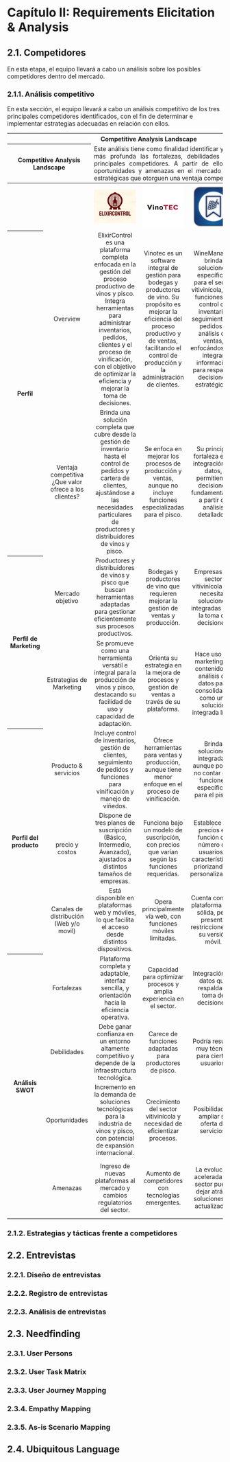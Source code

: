 # Capítulo II: Requirements Elicitation & Analysis

## 2.1. Competidores

En esta etapa, el equipo llevará a cabo un análisis sobre los posibles competidores dentro del mercado.

### 2.1.1. Análisis competitivo

En esta sección, el equipo llevará a cabo un análisis competitivo de los tres principales competidores identificados, con el fin de determinar e implementar estrategias adecuadas en relación con ellos.

<table>  
    <thead>
        <tr>
            <th colspan="6">Competitive Analysis Landscape</th>
        </tr>
        <tr>
            <th colspan="2">Competitive Analysis Landscape</th>
            <td colspan="5" style="text-align: justify">Este análisis tiene como finalidad identificar y comprender de forma más profunda las fortalezas, debilidades y estrategias de los principales competidores. A partir de ello, se podrán detectar oportunidades y amenazas en el mercado para definir acciones estratégicas que otorguen una ventaja competitiva.</td>
        </tr>
    </thead>
    <tbody style="text-align: center">
        <tr>
            <th colspan="2"></th>
            <th> <img width="100" alt="Logo_ExilirControl" src="../../assets/img/chapter-II/Logo_ExilirControl.png"> </th>
            <th><img src="../../assets/img/chapter-II/Logo_Vinotec.png" width="100" alt="Logo_Vinotec"></th>
            <th><img src="../../assets/img/chapter-II/Logo_WineManager.png" width="100" alt="Logo_WineManager"></th>
            <th><img src="../../assets/img/chapter-II/Logo_Vintrace.png" width="100" alt="Logo_Vintrace"></th>
        </tr>
        <tr>
            <th rowspan="2"> <strong> Perfil </strong> </th>
            <td> Overview</td>
            <td>ElixirControl es una plataforma completa enfocada en la gestión del proceso productivo de vinos y pisco. Integra herramientas para administrar inventarios, pedidos, clientes y el proceso de vinificación, con el objetivo de optimizar la eficiencia y mejorar la toma de decisiones.</td>
            <td>Vinotec es un software integral de gestión para bodegas y productores de vino. Su propósito es mejorar la eficiencia del proceso productivo y de ventas, facilitando el control de producción y la administración de clientes.</td>
            <td>WineManager brinda soluciones específicas para el sector vitivinícola, con funciones de control de inventario, seguimiento de pedidos y análisis de ventas, enfocándose en integrar información para respaldar decisiones estratégicas.</td>
            <td>VinTrace está orientado a la gestión de viñedos y seguimiento de la producción de vinos. Dispone de herramientas para planificación agrícola, registro de actividades y documentación de cosechas, priorizando el cumplimiento normativo y la calidad.</td>
        </tr>
        <tr>
            <td>Ventaja competitiva ¿Que valor ofrece a los clientes?</td>
            <td>Brinda una solución completa que cubre desde la gestión de inventario hasta el control de pedidos y cartera de clientes, ajustándose a las necesidades particulares de productores y distribuidores de vinos y pisco.</td>
            <td>Se enfoca en mejorar los procesos de producción y ventas, aunque no incluye funciones especializadas para el pisco.</td>  
            <td>Su principal fortaleza es la integración de datos, permitiendo decisiones fundamentadas a partir de análisis detallados.</td>  
            <td>Aunque se enfoca en el pisco, su alcance limitado puede no ser adecuado para productores de vino.</td>  
        </tr>
        <tr>
            <th rowspan="2"> <strong> Perfil de Marketing </strong> </th>
            <td> Mercado objetivo</td>
            <td>Productores y distribuidores de vinos y pisco que buscan herramientas adaptadas para gestionar eficientemente sus procesos productivos.</td>  
            <td>Bodegas y productores de vino que requieren mejorar la gestión de ventas y producción.</td>  
            <td>Empresas del sector vitivinícola que necesitan soluciones integradas para la toma de decisiones.</td>  
            <td>Productores de vino que demandan herramientas específicas para el manejo de viñedos y trazabilidad.</td>
        </tr>
        <tr>
            <td>Estrategias de Marketing</td>
            <td>Se promueve como una herramienta versátil e integral para la producción de vinos y pisco, destacando su facilidad de uso y capacidad de adaptación.</td>  
            <td>Orienta su estrategia en la mejora de procesos y gestión de ventas a través de su plataforma.</td>  
            <td>Hace uso del marketing de contenidos y análisis de datos para consolidarse como una solución integrada líder.</td>  
            <td>Se especializa en la gestión de viñedos, destacando su experiencia en el rubro y capacidad para garantizar calidad.</td>  
        </tr>
        <tr>
            <th rowspan="3"> <strong> Perfil del producto </strong> </th>
            <td> Producto & servicios</td>
            <td>Incluye control de inventarios, gestión de clientes, seguimiento de pedidos y funciones para vinificación y manejo de viñedos.</td>  
            <td>Ofrece herramientas para ventas y producción, aunque tiene menor enfoque en el proceso de vinificación.</td>  
            <td>Brinda soluciones integradas, aunque podría no contar con funciones específicas para el pisco.</td>  
            <td>Está especializado en la administración de viñedos, con funciones para planificación agrícola y control de calidad.</td>  
        </tr>
        <tr>
            <td>precio y costos</td>
            <td>Dispone de tres planes de suscripción (Básico, Intermedio, Avanzado), ajustados a distintos tamaños de empresas.</td>  
            <td>Funciona bajo un modelo de suscripción, con precios que varían según las funciones requeridas.</td>  
            <td>Establece sus precios en función del número de usuarios y características, priorizando la personalización.</td>  
            <td>Opera con una suscripción de costo fijo, aunque limitado a funcionalidades para gestión de viñedos.</td>  
        </tr>
        <tr>
            <td>Canales de distribución (Web y/o movil)</td>
            <td>Está disponible en plataformas web y móviles, lo que facilita el acceso desde distintos dispositivos.</td>  
            <td>Opera principalmente vía web, con funciones móviles limitadas.</td>  
            <td>Cuenta con una plataforma web sólida, pero presenta restricciones en su versión móvil.</td>  
            <td>Enfocado en la versión web, con una interfaz amigable para el usuario.</td> 
        </tr>
        <tr>
            <th rowspan="4"> <strong> Análisis SWOT </strong> </th>
            <td>Fortalezas</td>
            <td>Plataforma completa y adaptable, interfaz sencilla, y orientación hacia la eficiencia operativa.</td>  
            <td>Capacidad para optimizar procesos y amplia experiencia en el sector.</td>  
            <td>Integración de datos que respalda la toma de decisiones.</td>  
            <td>Especialización en manejo de viñedos y trazabilidad.</td> 
        </tr>
        <tr>
            <td>Debilidades</td>
            <td>Debe ganar confianza en un entorno altamente competitivo y depende de la infraestructura tecnológica.</td>  
            <td>Carece de funciones adaptadas para productores de pisco.</td>  
            <td>Podría resultar muy técnico para ciertos usuarios.</td>  
            <td>Su enfoque limitado podría no atraer a los productores de vino.</td> 
        </tr>
        <tr>
            <td>Oportunidades</td>
            <td>Incremento en la demanda de soluciones tecnológicas para la industria de vinos y pisco, con potencial de expansión internacional.</td>  
            <td>Crecimiento del sector vitivinícola y necesidad de eficientizar procesos.</td>  
            <td>Posibilidad de ampliar su oferta de servicios.</td>  
            <td>Mayor interés en herramientas para control de calidad y manejo de viñedos.</td> 
        </tr>
        <tr>
            <td>Amenazas</td>
            <td>Ingreso de nuevas plataformas al mercado y cambios regulatorios del sector.</td>  
            <td>Aumento de competidores con tecnologías emergentes.</td>  
            <td>La evolución acelerada del sector puede dejar atrás a soluciones no actualizadas.</td>  
            <td>Modificaciones en las preferencias del consumidor y mayor competencia en gestión de viñedos.</td> 
        </tr>
    </tbody>
</table>


### 2.1.2. Estrategias y tácticas frente a competidores


## 2.2. Entrevistas


### 2.2.1. Diseño de entrevistas


### 2.2.2. Registro de entrevistas


### 2.2.3. Análisis de entrevistas


## 2.3. Needfinding


### 2.3.1. User Persons


### 2.3.2. User Task Matrix


### 2.3.3. User Journey Mapping


### 2.3.4. Empathy Mapping


### 2.3.5. As-is Scenario Mapping


## 2.4. Ubiquitous Language